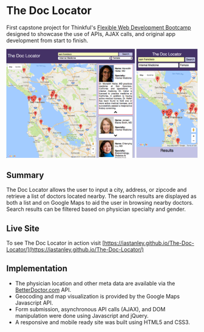 # The Doc Locator
First capstone project for Thinkful's [Flexible Web Development Bootcamp](https://www.thinkful.com/bootcamp/web-development/flexible/) designed to showcase the use of APIs, AJAX calls, and original app development from start to finish.

![Screenshot](DesktopandMobile-Screenshot.png)

## Summary
The Doc Locator allows the user to input a city, address, or zipcode and retrieve a list of doctors located nearby. The search results are displayed as both a list and on Google Maps to aid the user in browsing nearby doctors. Search results can be filtered based on physician specialty and gender.

## Live Site
To see The Doc Locator in action visit [https://iastanley.github.io/The-Doc-Locator/](https://iastanley.github.io/The-Doc-Locator/)

## Implementation
* The physician location and other meta data are available via the [BetterDoctor.com](https://betterdoctor.com/) API.
* Geocoding and map visualization is provided by the Google Maps Javascript API.    
* Form submission, asynchronous API calls (AJAX), and DOM manipulation were done using Javascript and jQuery.
* A responsive and mobile ready site was built using HTML5 and CSS3.
